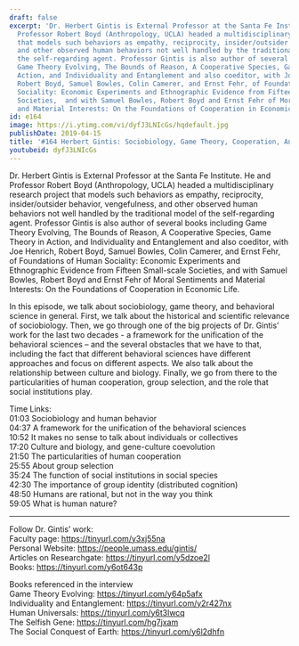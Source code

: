 ```yaml
---
draft: false
excerpt: 'Dr. Herbert Gintis is External Professor at the Santa Fe Institute. He and
  Professor Robert Boyd (Anthropology, UCLA) headed a multidisciplinary research project
  that models such behaviors as empathy, reciprocity, insider/outsider behavior, vengefulness,
  and other observed human behaviors not well handled by the traditional model of
  the self-regarding agent. Professor Gintis is also author of several books including
  Game Theory Evolving, The Bounds of Reason, A Cooperative Species, Game Theory in
  Action, and Individuality and Entanglement and also coeditor, with Joe Henrich,
  Robert Boyd, Samuel Bowles, Colin Camerer, and Ernst Fehr, of Foundations of Human
  Sociality: Economic Experiments and Ethnographic Evidence from Fifteen Small-scale
  Societies,  and with Samuel Bowles, Robert Boyd and Ernst Fehr of Moral Sentiments
  and Material Interests: On the Foundations of Cooperation in Economic Life. '
id: e164
image: https://i.ytimg.com/vi/dyfJ3LNIcGs/hqdefault.jpg
publishDate: 2019-04-15
title: '#164 Herbert Gintis: Sociobiology, Game Theory, Cooperation, And Social Institutions'
youtubeid: dyfJ3LNIcGs
---
```

Dr. Herbert Gintis is External Professor at the Santa Fe Institute. He and Professor Robert Boyd (Anthropology, UCLA) headed a multidisciplinary research project that models such behaviors as empathy, reciprocity, insider/outsider behavior, vengefulness, and other observed human behaviors not well handled by the traditional model of the self-regarding agent. Professor Gintis is also author of several books including Game Theory Evolving, The Bounds of Reason, A Cooperative Species, Game Theory in Action, and Individuality and Entanglement and also coeditor, with Joe Henrich, Robert Boyd, Samuel Bowles, Colin Camerer, and Ernst Fehr, of Foundations of Human Sociality: Economic Experiments and Ethnographic Evidence from Fifteen Small-scale Societies,  and with Samuel Bowles, Robert Boyd and Ernst Fehr of Moral Sentiments and Material Interests: On the Foundations of Cooperation in Economic Life. 

In this episode, we talk about sociobiology, game theory, and behavioral science in general. First, we talk about the historical and scientific relevance of sociobiology. Then, we go through one of the big projects of Dr. Gintis’ work for the last two decades - a framework for the unification of the behavioral sciences – and the several obstacles that we have to that, including the fact that different behavioral sciences have different approaches and focus on different aspects. We also talk about the relationship between culture and biology. Finally, we go from there to the particularities of human cooperation, group selection, and the role that social institutions play.

Time Links:  
01:03  Sociobiology and human behavior  
04:37  A framework for the unification of the behavioral sciences       
10:52  It makes no sense to talk about individuals or collectives                 
17:20  Culture and biology, and gene-culture coevolution               
21:50  The particularities of human cooperation                    
25:55  About group selection            
35:24  The function of social institutions in social species       
42:30  The importance of group identity (distributed cognition)      
48:50  Humans are rational, but not in the way you think    
59:05  What is human nature?

---

Follow Dr. Gintis’ work:  
Faculty page: https://tinyurl.com/y3xj55na  
Personal Website: https://people.umass.edu/gintis/  
Articles on Researchgate: https://tinyurl.com/y5dzoe2l  
Books: https://tinyurl.com/y6ot643p

Books referenced in the interview  
Game Theory Evolving: https://tinyurl.com/y64p5afx  
Individuality and Entanglement: https://tinyurl.com/y2r427nx  
Human Universals: https://tinyurl.com/y6t3lwcq  
The Selfish Gene: https://tinyurl.com/hg7jxam  
The Social Conquest of Earth: https://tinyurl.com/y6l2dhfn
